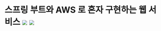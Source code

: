 # 스프링 부트와 AWS 로 혼자 구현하는 웹 서비스 <img src="https://img.shields.io/badge/Java-007396?style=flat&logo=Java&logoColor=white"/> <img src="https://img.shields.io/badge/Spring%20Boot-6DB33F?style=flat&logo=Spring%20Boot&logoColor=white"/>
